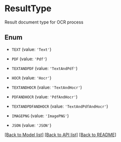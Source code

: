 # ResultType

Result document type for OCR process

## Enum

* `TEXT` (value: `'Text'`)

* `PDF` (value: `'Pdf'`)

* `TEXTANDPDF` (value: `'TextAndPdf'`)

* `HOCR` (value: `'Hocr'`)

* `TEXTANDHOCR` (value: `'TextAndHocr'`)

* `PDFANDHOCR` (value: `'PdfAndHocr'`)

* `TEXTANDPDFANDHOCR` (value: `'TextAndPdfAndHocr'`)

* `IMAGEPNG` (value: `'ImagePNG'`)

* `JSON` (value: `'JSON'`)

[[Back to Model list]](../README.md#documentation-for-models) [[Back to API list]](../README.md#documentation-for-api-endpoints) [[Back to README]](../README.md)


